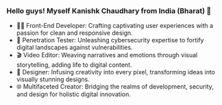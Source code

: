 ### Hello guys! Myself Kanishk Chaudhary from India (Bharat) 👋

- 👨‍💻 Front-End Developer:
Crafting captivating user experiences with a passion for clean and responsive design.
- 🔐 Penetration Tester:
Unleashing cybersecurity expertise to fortify digital landscapes against vulnerabilities.
- 🎬 Video Editor:
Weaving narratives and emotions through visual storytelling, adding life to digital content.
- 🎨 Designer:
Infusing creativity into every pixel, transforming ideas into visually stunning designs.
- 🌐 Multifaceted Creator:
Bridging the realms of development, security, and design for holistic digital innovation.
